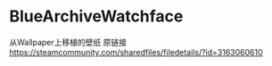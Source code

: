 # BlueArchiveWatchface
从Wallpaper上移植的壁纸
原链接
https://steamcommunity.com/sharedfiles/filedetails/?id=3163060610
